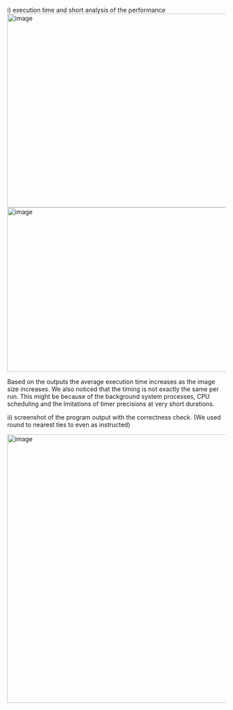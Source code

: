 i) execution time and short analysis of the performance
<img width="1465" height="446" alt="image" src="https://github.com/user-attachments/assets/1f233339-7e76-4446-b8ff-8f55e531ee3a" />
<img width="1452" height="379" alt="image" src="https://github.com/user-attachments/assets/fcca17c5-5d18-44f3-9b68-edc532d2d807" />


Based on the outputs the average execution time increases as the image size increases. We also noticed that the timing is not exactly the same per run. This might be because of the background system processes, CPU scheduling and the lmitations of timer precisions at very short durations. 

ii) screenshot of the program output with the correctness check. (We used round to nearest ties to even as instructed)

<img width="705" height="618" alt="image" src="https://github.com/user-attachments/assets/ca3482e8-8cce-4c18-8beb-c51040e20cce" />
